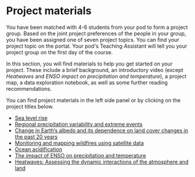 # Project materials

You have been matched with 4-6 students from your pod to form a project group. Based on the joint project preferences of the people in your group, you have been assigned one of seven project topics. You can find your project topic on the portal. Your pod's Teaching Assistant will tell you your project group on the first day of the course.

In this section, you will find materials to help you get started on your project. These include a brief background, an introductory video (except _Heatwaves_ and _ENSO impact on precipitation and temperature_), a project map, a data exploration notebook, as well as some further reading recommendations.

You can find project materials in the left side panel or by clicking on the project titles below.
- [Sea level rise](./project-notebooks/Sea_level_rise.ipynb)
- [Regional precipitation variability and extreme events](./project-notebooks/Regional_precipitation_variability.ipynb)
- [Change in Earth’s albedo and its dependence on land cover changes in the past 20 years](./project-notebooks/Surface_albedo_and_land_use.ipynb)
- [Monitoring and mapping wildfires using satellite data](./project-notebooks/Wildfires_and_burnt_areas.ipynb)
- [Ocean acidification](./project-notebooks/Ocean_acidification.ipynb)
- [The impact of ENSO on precipitation and temperature](./project-notebooks/ENSO_impact_on_precipitation_and_temperature.ipynb)
- [Heatwaves: Assessing the dynamic interactions of the atmosphere and land](./project-notebooks/Heatwaves.ipynb)


